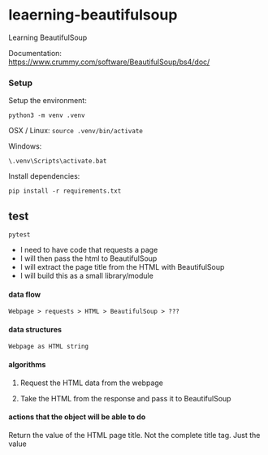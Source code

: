 # leaerning-beautifulsoup
Learning BeautifulSoup

Documentation: https://www.crummy.com/software/BeautifulSoup/bs4/doc/


### Setup

Setup the environment:

`python3 -m venv .venv`

OSX / Linux:
`source .venv/bin/activate`

Windows:

`\.venv\Scripts\activate.bat`

Install dependencies:

`pip install -r requirements.txt`

## test

`pytest`



- I need to have code that requests a page
- I will then pass the html to BeautifulSoup
- I will extract the page title from the HTML with BeautifulSoup
- I will build this as a small library/module


#### data flow


`Webpage > requests > HTML > BeautifulSoup > ???`


#### data structures


`Webpage as HTML string`

#### algorithms


1. Request the HTML data from the webpage


2. Take the HTML from the response and pass it to BeautifulSoup


#### actions that the object will be able to do


Return the value of the HTML page title.
Not the complete title tag. Just the value

